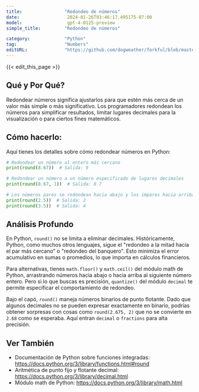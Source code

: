 ```yaml
---
title:                "Redondeo de números"
date:                  2024-01-26T03:46:17.495175-07:00
model:                 gpt-4-0125-preview
simple_title:         "Redondeo de números"

category:             "Python"
tag:                  "Numbers"
editURL:              "https://github.com/dogweather/forkful/blob/master/content/es/python/rounding-numbers.md"
---
```


{{< edit_this_page >}}

## Qué y Por Qué?
Redondear números significa ajustarlos para que estén más cerca de un valor más simple o más significativo. Los programadores redondean los números para simplificar resultados, limitar lugares decimales para la visualización o para ciertos fines matemáticos.

## Cómo hacerlo:
Aquí tienes los detalles sobre cómo redondear números en Python:

```python
# Redondear un número al entero más cercano
print(round(8.67))  # Salida: 9

# Redondear un número a un número especificado de lugares decimales
print(round(8.67, 1))  # Salida: 8.7

# Los números pares se redondean hacia abajo y los impares hacia arriba cuando están equidistantes
print(round(2.5))  # Salida: 2
print(round(3.5))  # Salida: 4
```

## Análisis Profundo
En Python, `round()` no se limita a eliminar decimales. Históricamente, Python, como muchos otros lenguajes, sigue el "redondeo a la mitad hacia el par más cercano" o "redondeo del banquero". Esto minimiza el error acumulativo en sumas o promedios, lo que importa en cálculos financieros.

Para alternativas, tienes `math.floor()` y `math.ceil()` del módulo math de Python, arrastrando números hacia abajo o hacia arriba al siguiente número entero. Pero si lo que buscas es precisión, `quantize()` del módulo `decimal` te permite especificar el comportamiento de redondeo.

Bajo el capó, `round()` maneja números binarios de punto flotante. Dado que algunos decimales no se pueden expresar exactamente en binario, podrías obtener sorpresas con cosas como `round(2.675, 2)` que no se convierte en `2.68` como se esperaba. Aquí entran `decimal` o `fractions` para alta precisión.

## Ver También
- Documentación de Python sobre funciones integradas: https://docs.python.org/3/library/functions.html#round
- Aritmética de punto fijo y flotante decimal: https://docs.python.org/3/library/decimal.html
- Módulo math de Python: https://docs.python.org/3/library/math.html
